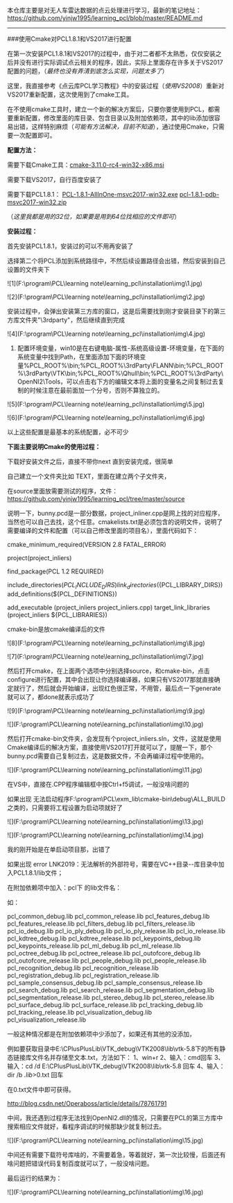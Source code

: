 本仓库主要是对无人车雷达数据的点云处理进行学习，最新的笔记地址：https://github.com/yinjw1995/learning_pcl/blob/master/README.md

---

###使用Cmake对PCL1.8.1和VS2017进行配置

在第一次安装PCL1.8.1和VS2017的过程中，由于对二者都不太熟悉，仅仅安装之后并没有进行实际调试点云相关的程序，因此，实际上里面存在许多关于VS2017配置的问题，（*最终也没有弄清到底怎么实现，问题太多了*）

这里，我直接参考《点云库PCL学习教程》中的安装过程（*使用VS2008*）重新对VS2017重新配置，这次使用到了cmake工具。

在不使用cmake工具时，建立一个新的解决方案后，只要你要使用到PCL，都需要重新配置，修改里面的库目录、包含目录以及附加依赖项，其中的lib添加很容易出错，这样特别麻烦（*可能有方法解决，目前不知道*），通过使用Cmake，只需要一次配置即可。

**配置方法：**

需要下载Cmake工具：[cmake-3.11.0-rc4-win32-x86.msi](https://cmake.org/files/v3.11/cmake-3.11.0-rc4-win32-x86.msi)

需要下载VS2017，自行百度安装了

需要下载PCL1.8.1： [PCL-1.8.1-AllInOne-msvc2017-win32.exe](https://github.com/PointCloudLibrary/pcl/releases/download/pcl-1.8.1/PCL-1.8.1-AllInOne-msvc2017-win32.exe)  [ pcl-1.8.1-pdb-msvc2017-win32.zip](https://github.com/PointCloudLibrary/pcl/releases/download/pcl-1.8.1/pcl-1.8.1-pdb-msvc2017-win32.zip) 

（*这里我都是用的32位，如果要是用到64位找相应的文件即可*）

**安装过程：**

首先安装PCL1.8.1，安装过的可以不用再安装了

选择第二个将PCL添加到系统路径中，不然后续设置路径会出错，然后安装到自己设置的文件夹下

![1](F:\program\PCL\learning note\learning_pcl\installation\img\1.jpg)

![2](F:\program\PCL\learning note\learning_pcl\installation\img\2.jpg)

安装过程中，会弹出安装第三方库的窗口，这是后需要找到刚才安装目录下的第三方库文件夹"\3rdparty\"，然后继续直到完成

![4](F:\program\PCL\learning note\learning_pcl\installation\img\4.jpg)

1. 配置环境变量，win10是在右键电脑-属性-系统高级设置-环境变量，在下面的系统变量中找到Path，在里面添加下面的环境变量%PCL_ROOT%\bin;%PCL_ROOT%\3rdParty\FLANN\bin;%PCL_ROOT%\3rdParty\VTK\bin;%PCL_ROOT%\Qhull\bin;%PCL_ROOT%\3rdParty\OpenNI2\Tools，可以点击右下方的编辑文本将上面的变量名之间复制过去复制的时候注意在最前面加一个分号，否则不算独立的。

![5](F:\program\PCL\learning note\learning_pcl\installation\img\5.jpg)

![6](F:\program\PCL\learning note\learning_pcl\installation\img\6.jpg)

以上这些配置是最基本的系统配置，必不可少

**下面主要说明Cmake的使用过程：**

下载好安装文件之后，直接不带你next 直到安装完成，很简单

自己建立一个文件夹比如 TEXT，里面在建立两个子文件夹，

在source里面放需要测试的程序，文件：https://github.com/yinjw1995/learning_pcl/tree/master/source

说明一下，bunny.pcd是一部分数据，project_inliner.cpp是网上找的对应程序，当然也可以自己去找，这个任意。cmakelists.txt是必须包含的说明文件，说明了需要编译的文件和配置（可以自己修改里面的项目名），里面代码如下：

cmake_minimum_required(VERSION 2.8 FATAL_ERROR)

project(project_inliers)

find_package(PCL 1.2 REQUIRED)

include_directories(${PCL_INCLUDE_DIRS})
link_directories(${PCL_LIBRARY_DIRS})
add_definitions(${PCL_DEFINITIONS})

add_executable (project_inliers project_inliers.cpp)
target_link_libraries (project_inliers ${PCL_LIBRARIES})

cmake-bin是放cmake编译后的文件

![8](F:\program\PCL\learning note\learning_pcl\installation\img\8.jpg)

![7](F:\program\PCL\learning note\learning_pcl\installation\img\7.jpg)

然后打开cmake，在上面两个选项中分别选择source，和cmake-bin，点击configure进行配置，其中会出现让你选择编译器，如果只有VS2017那就直接确定就行了，然后就会开始编译，出现红色很正常，不用管，最后点一下generate就可以了，都done就表示成功了

![9](F:\program\PCL\learning note\learning_pcl\installation\img\9.jpg)

![](F:\program\PCL\learning note\learning_pcl\installation\img\10.jpg)

然后打开cmake-bin文件夹，会发现有个project_inliers.sln，文件，这就是使用Cmake编译后的解决方案，直接使用VS2017打开就可以了，提醒一下，那个bunny.pcd需要自己复制过去，这是数据文件，不会再编译过程中使用的。

![](F:\program\PCL\learning note\learning_pcl\installation\img\11.jpg)

在VS中，直接在.CPP程序编辑框中按Ctrl+f5调试，一般没啥问题的

如果出现 无法启动程序F:\program\PCL\exm_lib\cmake-bin\debug\ALL_BUILD之类的，只需要将工程设置为启动项就好了

![](F:\program\PCL\learning note\learning_pcl\installation\img\13.jpg)

![](F:\program\PCL\learning note\learning_pcl\installation\img\14.jpg)

我的刚开始是在单启动项目那，出错了

如果出现 error LNK2019：无法解析的外部符号，需要在VC++目录--库目录中加入PCL1.8.1/lib文件；

在附加依赖项中加入：pcl下 的lib文件名：

如：

pcl_common_debug.lib
pcl_common_release.lib
pcl_features_debug.lib
pcl_features_release.lib
pcl_filters_debug.lib
pcl_filters_release.lib
pcl_io_debug.lib
pcl_io_ply_debug.lib
pcl_io_ply_release.lib
pcl_io_release.lib
pcl_kdtree_debug.lib
pcl_kdtree_release.lib
pcl_keypoints_debug.lib
pcl_keypoints_release.lib
pcl_ml_debug.lib
pcl_ml_release.lib
pcl_octree_debug.lib
pcl_octree_release.lib
pcl_outofcore_debug.lib
pcl_outofcore_release.lib
pcl_people_debug.lib
pcl_people_release.lib
pcl_recognition_debug.lib
pcl_recognition_release.lib
pcl_registration_debug.lib
pcl_registration_release.lib
pcl_sample_consensus_debug.lib
pcl_sample_consensus_release.lib
pcl_search_debug.lib
pcl_search_release.lib
pcl_segmentation_debug.lib
pcl_segmentation_release.lib
pcl_stereo_debug.lib
pcl_stereo_release.lib
pcl_surface_debug.lib
pcl_surface_release.lib
pcl_tracking_debug.lib
pcl_tracking_release.lib
pcl_visualization_debug.lib
pcl_visualization_release.lib

一般这种情况都是在附加依赖项中少添加了，如果还有其他的没添加，

例如要获取目录中E:\CPlusPlusLib\VTK_debug\VTK2008\lib\vtk-5.8下的所有静态链接库文件名并存储至文本.txt，方法如下： 
1、win+r 
2、输入：cmd回车 
3、输入：cd /d E:\CPlusPlusLib\VTK_debug\VTK2008\lib\vtk-5.8 回车 
4、输入：dir /b *.lib*>0.txt 回车 

在0.txt文件中即可获得。

http://blog.csdn.net/Operaboss/article/details/78761791

中间，我还遇到过程序无法找到OpenNI2.dll的情况，只需要在PCL的第三方库中搜索相应文件就好，看程序调试的时候那缺少就复制过去。

![](F:\program\PCL\learning note\learning_pcl\installation\img\15.jpg)

中间还有需要下载符号库啥的，不需要着急，等着就好，第一次比较慢，后面还有啥问题把错误代码复制百度就可以了，一般没啥问题。

最后运行的结果为：

![](F:\program\PCL\learning note\learning_pcl\installation\img\16.jpg)

